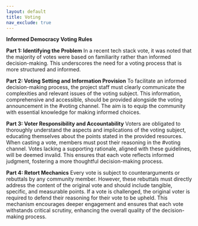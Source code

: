 ```yaml
---
layout: default
title: Voting
nav_exclude: true
---
```


**Informed Democracy Voting Rules**

**Part 1: Identifying the Problem** In a recent tech stack vote, it was noted that the majority of votes were based on familiarity rather than informed decision-making. This underscores the need for a voting process that is more structured and informed.

**Part 2: Voting Setting and Information Provision** To facilitate an informed decision-making process, the project staff must clearly communicate the complexities and relevant issues of the voting subject. This information, comprehensive and accessible, should be provided alongside the voting announcement in the #voting channel. The aim is to equip the community with essential knowledge for making informed choices.

**Part 3: Voter Responsibility and Accountability** Voters are obligated to thoroughly understand the aspects and implications of the voting subject, educating themselves about the points stated in the provided resources. When casting a vote, members must post their reasoning in the #voting channel. Votes lacking a supporting rationale, aligned with these guidelines, will be deemed invalid. This ensures that each vote reflects informed judgment, fostering a more thoughtful decision-making process.

**Part 4: Retort Mechanics** Every vote is subject to counterarguments or rebuttals by any community member. However, these rebuttals must directly address the content of the original vote and should include tangible, specific, and measurable points. If a vote is challenged, the original voter is required to defend their reasoning for their vote to be upheld. This mechanism encourages deeper engagement and ensures that each vote withstands critical scrutiny, enhancing the overall quality of the decision-making process.